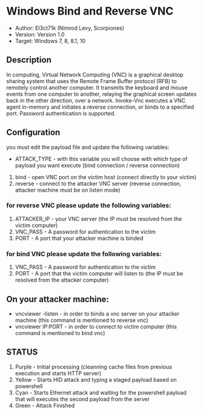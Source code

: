 # Windows Bind and Reverse VNC
* Author: El3ct71k (Nimrod Levy, Scorpiones)
* Version: Version 1.0
* Target: Windows 7, 8, 8.1, 10

## Description
In computing, Virtual Network Computing (VNC) is a graphical desktop sharing system that uses the Remote Frame Buffer protocol (RFB) to remotely control another computer. It transmits the keyboard and mouse events from one computer to another, relaying the graphical screen updates back in the other direction, over a network.
Invoke-Vnc executes a VNC agent in-memory and initiates a reverse connection, or binds to a specified port. Password authentication is supported.

## Configuration

you must edit the payload file and update the following variables:

* ATTACK_TYPE - with this variable you will choose with which type of payload you want execute (bind connection / reverse connection)
1. bind - open VNC port on the victim host (connect directly to your victim)
2. reverse - connect to the attacker VNC server (reverse connection, attacker machine must be on listen mode)

### for reverse VNC please update the following variables:
1. ATTACKER_IP - your VNC server (the IP must be resolved from the victim computer)
2. VNC_PASS - A password for authentication to the victim
3. PORT - A port that your attacker machine is binded

### for bind VNC please update the following variables:
1. VNC_PASS - A password for authentication to the victim
2. PORT - A port that the victim computer will listen to (the IP must be resolved from the attacker computer)

## On your attacker machine:
* vncviewer -listen - in order to binds a vnc server on your attacker machine (this command is mentioned to reverse vnc)
* vncviewer IP:PORT - in order to connect to victim computer (this command is mentioned to bind vnc)
## STATUS

1. Purple - Initial processing (cleanning cache files from previous execution and starts HTTP server)
2. Yellow - Starts HID attack and typing a staged payload based on powershell
3. Cyan - Starts Ethernet attack and waiting for the powershell payload that will executes the second payload from the server
4. Green - Attack Finished